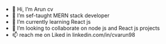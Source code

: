 - 👋 Hi, I’m Arun cv
- 👀 I’m sef-taught MERN stack developer
- 🌱 I’m currently learning React js 
- 💞️ I’m looking to collaborate on node js and React js projects 
- 📫 reach me on Liked in linkedin.com/in/cvarun98

<!---
cv-arun/cv-arun is a ✨ special ✨ repository because its `README.md` (this file) appears on your GitHub profile.
You can click the Preview link to take a look at your changes.
--->
